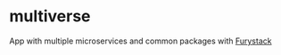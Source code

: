 # multiverse

App with multiple microservices and common packages with [Furystack](https://furystack.github.io/)
